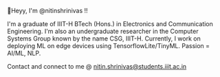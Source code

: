 👋Heyy, I'm @nitinshrinivas !!

I'm a graduate of IIIT-H BTech (Hons.) in Electronics and Communication Engineering. I'm also an undergraduate researcher in the Computer Systems Group known by the name CSG, IIIT-H. Currently, I work on deploying ML on edge devices using TensorflowLite/TinyML. Passion = AI/ML, NLP.



Contact and connect to me @ nitin.shrinivas@students.iiit.ac.in
